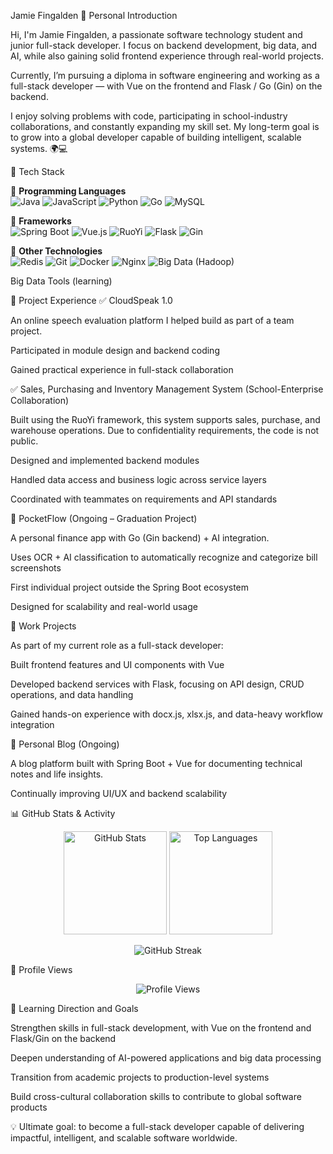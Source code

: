 Jamie Fingalden
👋 Personal Introduction

Hi, I'm Jamie Fingalden, a passionate software technology student and junior full-stack developer.
I focus on backend development, big data, and AI, while also gaining solid frontend experience through real-world projects.

Currently, I’m pursuing a diploma in software engineering and working as a full-stack developer — with Vue on the frontend and Flask / Go (Gin) on the backend.

I enjoy solving problems with code, participating in school-industry collaborations, and constantly expanding my skill set.
My long-term goal is to grow into a global developer capable of building intelligent, scalable systems. 🌍💻

🧰 Tech Stack

🔧 **Programming Languages**  
![Java](https://img.shields.io/badge/Java-ED8B00?style=for-the-badge&logo=java&logoColor=white) 
![JavaScript](https://img.shields.io/badge/JavaScript-F7DF1E?style=for-the-badge&logo=javascript&logoColor=black) 
![Python](https://img.shields.io/badge/Python-3776AB?style=for-the-badge&logo=python&logoColor=white) 
![Go](https://img.shields.io/badge/Go-00ADD8?style=for-the-badge&logo=go&logoColor=white) 
![MySQL](https://img.shields.io/badge/MySQL-4479A1?style=for-the-badge&logo=mysql&logoColor=white)

🔧 **Frameworks**  
![Spring Boot](https://img.shields.io/badge/Spring_Boot-6DB33F?style=for-the-badge&logo=springboot&logoColor=white) 
![Vue.js](https://img.shields.io/badge/Vue.js-4FC08D?style=for-the-badge&logo=vuedotjs&logoColor=white) 
![RuoYi](https://img.shields.io/badge/RuoYi-2E86C1?style=for-the-badge) 
![Flask](https://img.shields.io/badge/Flask-000000?style=for-the-badge&logo=flask&logoColor=white) 
![Gin](https://img.shields.io/badge/Gin-00ADD8?style=for-the-badge&logo=go&logoColor=white)

🔧 **Other Technologies**  
![Redis](https://img.shields.io/badge/Redis-DC382D?style=for-the-badge&logo=redis&logoColor=white) 
![Git](https://img.shields.io/badge/Git-F05032?style=for-the-badge&logo=git&logoColor=white) 
![Docker](https://img.shields.io/badge/Docker-2496ED?style=for-the-badge&logo=docker&logoColor=white) 
![Nginx](https://img.shields.io/badge/Nginx-009639?style=for-the-badge&logo=nginx&logoColor=white) 
![Big Data (Hadoop)](https://img.shields.io/badge/Big%20Data-Hadoop-2181C2?style=for-the-badge&logo=apachehadoop&logoColor=white)


Big Data Tools (learning)

💼 Project Experience
✅ CloudSpeak 1.0

An online speech evaluation platform I helped build as part of a team project.

Participated in module design and backend coding

Gained practical experience in full-stack collaboration

✅ Sales, Purchasing and Inventory Management System (School-Enterprise Collaboration)

Built using the RuoYi framework, this system supports sales, purchase, and warehouse operations.
Due to confidentiality requirements, the code is not public.

Designed and implemented backend modules

Handled data access and business logic across service layers

Coordinated with teammates on requirements and API standards

🚧 PocketFlow (Ongoing – Graduation Project)

A personal finance app with Go (Gin backend) + AI integration.

Uses OCR + AI classification to automatically recognize and categorize bill screenshots

First individual project outside the Spring Boot ecosystem

Designed for scalability and real-world usage

🚧 Work Projects

As part of my current role as a full-stack developer:

Built frontend features and UI components with Vue

Developed backend services with Flask, focusing on API design, CRUD operations, and data handling

Gained hands-on experience with docx.js, xlsx.js, and data-heavy workflow integration

🚧 Personal Blog (Ongoing)

A blog platform built with Spring Boot + Vue for documenting technical notes and life insights.

Continually improving UI/UX and backend scalability

📊 GitHub Stats & Activity
<p align="center"> <img src="https://github-readme-stats.vercel.app/api?username=JamieFingalden&show_icons=true&theme=radical" alt="GitHub Stats" height="165"/> <img src="https://github-readme-stats.vercel.app/api/top-langs/?username=JamieFingalden&layout=compact&theme=radical" alt="Top Languages" height="165"/> </p> <p align="center"> <img src="https://streak-stats.demolab.com/?user=JamieFingalden&theme=radical" alt="GitHub Streak"/> </p>
👀 Profile Views
<p align="center"> <img src="https://komarev.com/ghpvc/?username=JamieFingalden&style=for-the-badge&color=blue" alt="Profile Views"/> </p>
🎯 Learning Direction and Goals

Strengthen skills in full-stack development, with Vue on the frontend and Flask/Gin on the backend

Deepen understanding of AI-powered applications and big data processing

Transition from academic projects to production-level systems

Build cross-cultural collaboration skills to contribute to global software products

💡 Ultimate goal: to become a full-stack developer capable of delivering impactful, intelligent, and scalable software worldwide.
